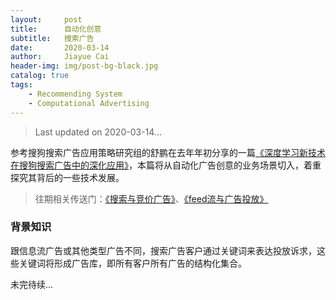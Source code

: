 ```yaml
---
layout:     post
title:      自动化创意
subtitle:   搜索广告
date:       2020-03-14
author:     Jiayue Cai
header-img: img/post-bg-black.jpg
catalog: true
tags:
    - Recommending System
    - Computational Advertising
---
```



> Last updated on 2020-03-14... 

参考搜狗搜索广告应用策略研究组的舒鹏在去年年初分享的一篇[《深度学习新技术在搜狗搜索广告中的深化应用》](https://www.infoq.cn/article/giw*kXwu7mtc6aTWM1Pc)，本篇将从自动化广告创意的业务场景切入，着重探究其背后的一些技术发展。

> 往期相关传送门：[《搜索与竞价广告》](https://coladrill.github.io/2019/01/13/%E6%90%9C%E7%B4%A2%E4%B8%8E%E7%AB%9E%E4%BB%B7%E5%B9%BF%E5%91%8A/)、[《feed流与广告投放》](https://coladrill.github.io/2018/11/25/feed%E6%B5%81%E4%B8%8E%E5%B9%BF%E5%91%8A%E6%8A%95%E6%94%BE/)

### 背景知识

跟信息流广告或其他类型广告不同，搜索广告客户通过关键词来表达投放诉求，这些关键词将形成广告库，即所有客户所有广告的结构化集合。

未完待续...





